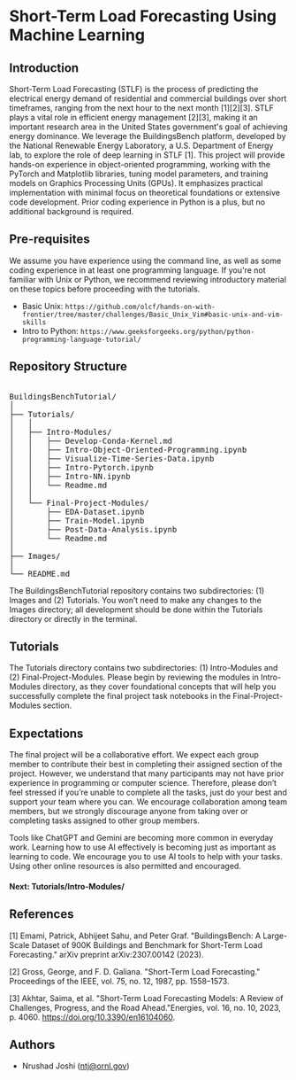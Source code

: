 # Short-Term Load Forecasting Using Machine Learning

## Introduction

Short-Term Load Forecasting (STLF) is the process of predicting the electrical energy demand of residential and commercial buildings over short timeframes, ranging from the next hour to the next month [1][2][3]. STLF plays a vital role in efficient energy management [2][3], making it an important research area in the United States government's goal of achieving energy dominance. We leverage the BuildingsBench platform, developed by the National Renewable Energy Laboratory, a U.S. Department of Energy lab, to explore the role of deep learning in STLF [1]. This project will provide hands-on experience in object-oriented programming, working with the PyTorch and Matplotlib libraries, tuning model parameters, and training models on Graphics Processing Units (GPUs). It emphasizes practical implementation with minimal focus on theoretical foundations or extensive code development. Prior coding experience in Python is a plus, but no additional background is required.

## Pre-requisites
We assume you have experience using the command line, as well as some coding experience in at least one programming language. If you're not familiar with Unix or Python, we recommend reviewing introductory material on these topics before proceeding with the tutorials.

- Basic Unix: `https://github.com/olcf/hands-on-with-frontier/tree/master/challenges/Basic_Unix_Vim#basic-unix-and-vim-skills`
- Intro to Python: `https://www.geeksforgeeks.org/python/python-programming-language-tutorial/`

## Repository Structure
<pre> 
BuildingsBenchTutorial/
│
├── Tutorials/
│   │
│   ├── Intro-Modules/
│   │   ├── Develop-Conda-Kernel.md
│   │   ├── Intro-Object-Oriented-Programming.ipynb
│   │   ├── Visualize-Time-Series-Data.ipynb
│   │   ├── Intro-Pytorch.ipynb    
│   │   ├── Intro-NN.ipynb
│   │   └── Readme.md
│   │
│   └── Final-Project-Modules/
│       ├── EDA-Dataset.ipynb
│       ├── Train-Model.ipynb
│       ├── Post-Data-Analysis.ipynb
│       └── Readme.md    
│
├── Images/
│
└── README.md
</pre>

The BuildingsBenchTutorial repository contains two subdirectories: (1) Images and (2) Tutorials. You won’t need to make any changes to the Images directory; all development should be done within the Tutorials directory or directly in the terminal. 

## Tutorials
The Tutorials directory contains two subdirectories: (1) Intro-Modules and (2) Final-Project-Modules. Please begin by reviewing the modules in Intro-Modules directory, as they cover foundational concepts that will help you successfully complete the final project task notebooks in the Final-Project-Modules section.

## Expectations
The final project will be a collaborative effort. We expect each group member to contribute their best in completing their assigned section of the project. However, we understand that many participants may not have prior experience in programming or computer science. Therefore, please don’t feel stressed if you’re unable to complete all the tasks, just do your best and support your team where you can. We encourage collaboration among team members, but we strongly discourage anyone from taking over or completing tasks assigned to other group members.

Tools like ChatGPT and Gemini are becoming more common in everyday work. Learning how to use AI effectively is becoming just as important as learning to code. We encourage you to use AI tools to help with your tasks. Using other online resources is also permitted and encouraged.


#### Next: Tutorials/Intro-Modules/

## References

[1] Emami, Patrick, Abhijeet Sahu, and Peter Graf. "BuildingsBench: A Large-Scale Dataset of 900K Buildings and Benchmark for Short-Term Load Forecasting." arXiv preprint arXiv:2307.00142 (2023). 

[2] Gross, George, and F. D. Galiana. "Short-Term Load Forecasting." Proceedings of the IEEE, vol. 75, no. 12, 1987, pp. 1558–1573.

[3] Akhtar, Saima, et al. "Short-Term Load Forecasting Models: A Review of Challenges, Progress, and the Road Ahead."Energies, vol. 16, no. 10, 2023, p. 4060. https://doi.org/10.3390/en16104060.

## Authors 
- Nrushad Joshi (ntj@ornl.gov)